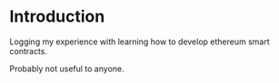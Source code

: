 # Introduction

Logging my experience with learning how to develop ethereum smart contracts.

Probably not useful to anyone. 
